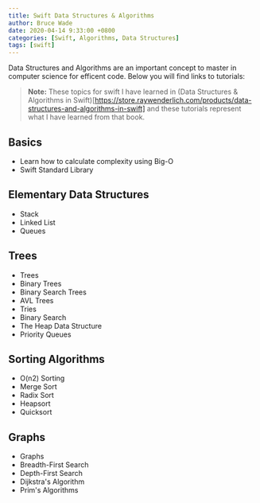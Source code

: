 ```yaml
---
title: Swift Data Structures & Algorithms
author: Bruce Wade
date: 2020-04-14 9:33:00 +0800
categories: [Swift, Algorithms, Data Structures]
tags: [swift]
---
```


Data Structures and Algorithms are an important concept to master in computer science for efficent code. Below you will find links to tutorials:

> **Note:** These topics for swift I have learned in (Data Structures & Algorithms in Swift)[https://store.raywenderlich.com/products/data-structures-and-algorithms-in-swift] and these tutorials represent what I have learned from that book.

## Basics
- Learn how to calculate complexity using Big-O
- Swift Standard Library

## Elementary Data Structures
- Stack
- Linked List
- Queues

## Trees
- Trees
- Binary Trees
- Binary Search Trees
- AVL Trees
- Tries
- Binary Search
- The Heap Data Structure
- Priority Queues

## Sorting Algorithms
- O(n2) Sorting
- Merge Sort
- Radix Sort
- Heapsort
- Quicksort

## Graphs
- Graphs
- Breadth-First Search
- Depth-First Search
- Dijkstra's Algorithm
- Prim's Algorithms